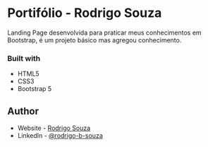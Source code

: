 # Portifólio - Rodrigo Souza

Landing Page desenvolvida para praticar meus conhecimentos em Bootstrap, é um projeto básico mas agregou conhecimento.


### Built with

- HTML5
- CSS3
- Bootstrap 5

## Author

- Website - [Rodrigo Souza](https://rodrigobsouza.github.io/rodrigo-souza/)
- LinkedIn - [@rodrigo-b-souza](https://www.linkedin.com/in/rodrigo-b-souza/)
